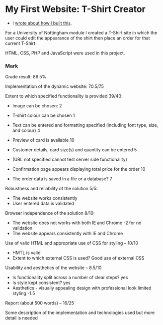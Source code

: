 
# My First Website: T-Shirt Creator

- I [wrote about how I built this](//www.harrymt.com/blog/2017/11/15/my-first-website.html).

For a University of Nottingham module I created a T-Shirt site in which the user could edit the appearance of the shirt then place an order for that current T-Shirt.

HTML, CSS, PHP and JavaScript were used in this project.


### Mark

Grade result: 86.5%

Implementation of the dynamic website: 70.5/75

Extent to which specified functionality is provided 39/40:
- Image can be chosen: 2
- T-shirt colour can be chosen 1

-  Text can be entered and formatting specified (including font type, size, and colour) 4
- Preview of card is available  10
- Customer details, card size(s) and quantity can be entered 5
- (URL not specified cannot test server side functionality)
- Confirmation page appears displaying total price for the order 10
- The order data is saved in a file or a database?   7


Robustness and reliability of the solution 5/5:
- The website works consistently
- User entered data is validated


Browser independence of the solution 8/10:
- The website does not works with both IE and Chrome -2 for no validation
- The website appears consistently with IE and Chrome


Use of valid HTML and appropriate use of CSS for styling – 10/10
- HMTL is valid
- Extent to which external CSS is used? Good use of external CSS


Usability and aesthetics of the website – 8.5/10
- Is functionality split across a number of clear steps? yes
- Is style kept consistent? yes
- Aesthetics -  visually appealing design with professional look limited styling -1.5

Report (about 500 words) – 16/25

Some description of the implementation and technologies used but more detail is needed
